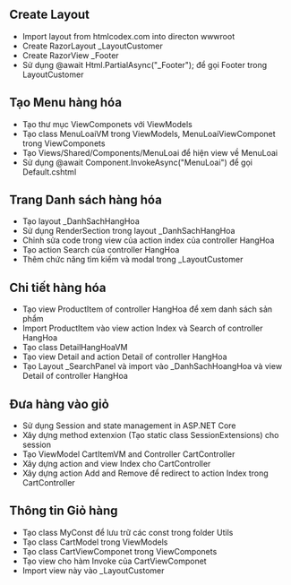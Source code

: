 ## Create Layout
- Import layout from htmlcodex.com into directon wwwroot
- Create RazorLayout _LayoutCustomer
- Create RazorView _Footer
- Sử dụng @await Html.PartialAsync("_Footer"); để gọi Footer trong LayoutCustomer

## Tạo Menu hàng hóa
- Tạo thư mục ViewComponets với ViewModels
- Tạo class MenuLoaiVM trong ViewModels, MenuLoaiViewComponet trong ViewComponets
- Tạo Views/Shared/Components/MenuLoai để hiện view về MenuLoai
- Sử dụng @await Component.InvokeAsync("MenuLoai") để gọi Default.cshtml 

## Trang Danh sách hàng hóa
- Tạo layout _DanhSachHangHoa
- Sử dụng RenderSection trong layout _DanhSachHangHoa 
- Chỉnh sửa code trong view của action index của controller HangHoa
- Tạo action Search của controller HangHoa
- Thêm chức năng tìm kiếm và modal trong _LayoutCustomer

## Chi tiết hàng hóa
- Tạo view ProductItem of controller HangHoa để xem danh sách sản phẩm
- Import ProductItem vào view action Index và Search of controller HangHoa
- Tạo class DetailHangHoaVM
- Tạo view Detail and action Detail of controller HangHoa
- Tạo Layout _SearchPanel và import vào _DanhSachHoangHoa và view Detail of controller HangHoa

## Đưa hàng vào giỏ
- Sử dụng Session and state management in ASP.NET Core 
- Xây dựng method extenxion (Tạo static class SessionExtensions) cho session
- Tạo ViewModel CartItemVM and Controller CartController
- Xây dựng action and view Index cho CartController
- Xây dựng action Add and Remove để redirect to action Index trong CartController

## Thông tin Giỏ hàng
- Tạo class MyConst để lưu trữ các const trong folder Utils
- Tạo class CartModel trong ViewModels
- Tạo class CartViewComponet trong ViewComponets
- Tạo view cho hàm Invoke của CartViewComponet
- Import view này vào _LayoutCustomer